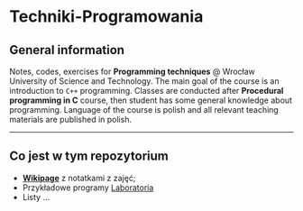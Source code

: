 # Techniki-Programowania

## General information

Notes, codes, exercises for **Programming techniques** @ Wrocław University of Science and Technology.
The main goal of the course is an introduction to `C++` programming.
Classes are conducted after **Procedural programming in C** course, then student has some general knowledge about programming.
Language of the course is polish and all relevant teaching materials are published in polish.

***

## Co jest w tym repozytorium

* [**Wikipage**](https://github.com/andywiecko/Techniki-Programowania/wiki) z notatkami z zajęć;
* Przykładowe programy [Laboratoria](https://github.com/andywiecko/Techniki-Programowania/Laboratoria)
* Listy ...
